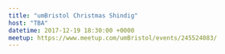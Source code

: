 ```yaml
---
title: "umBristol Christmas Shindig"
host: "TBA"
datetime: 2017-12-19 18:30:00 +0000
meetup: https://www.meetup.com/umBristol/events/245524083/
---
```

